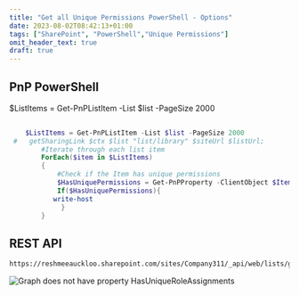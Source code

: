 ```yaml
---
title: "Get all Unique Permissions PowerShell - Options"
date: 2023-08-02T08:42:13+01:00
tags: ["SharePoint", "PowerShell","Unique Permissions"]
omit_header_text: true
draft: true
---
```


## PnP PowerShell

 $ListItems = Get-PnPListItem -List $list -PageSize 2000 
```powershell
    
    $ListItems = Get-PnPListItem -List $list -PageSize 2000 
 #   getSharingLink $ctx $list "list/library" $siteUrl $listUrl;
        #Iterate through each list item
        ForEach($item in $ListItems)
        {
            #Check if the Item has unique permissions
            $HasUniquePermissions = Get-PnPProperty -ClientObject $Item -Property "HasUniqueRoleAssignments"
            If($HasUniquePermissions){
           write-host 
             }
        }
```

## REST API 

```md
https://reshmeeauckloo.sharepoint.com/sites/Company311/_api/web/lists/getbytitle('Documents')/items(5)?$Select=ID,HasUniqueRoleAssignments
```


![Graph does not have property HasUniqueRoleAssignments](../images/powershell_getallitemswithUniquePermissions/MSGraph_HasUniqueRoleAssignments_Does_NotExist.png)
